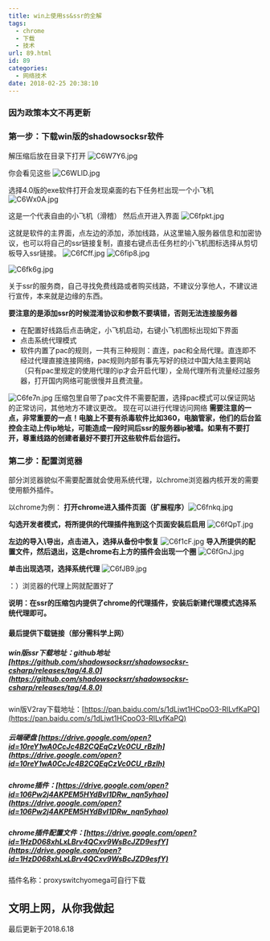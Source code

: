 ```yaml
---
title: win上使用ss&ssr的全解
tags:
  - chrome
  - 下载
  - 技术
url: 89.html
id: 89
categories:
  - 网络技术
date: 2018-02-25 20:38:10
---
```


### **因为政策本文不再更新**

### 第一步：下载win版的shadowsocksr软件<!--more-->

解压缩后放在目录下打开 ![C6W7Y6.jpg](https://s1.ax1x.com/2018/05/18/C6W7Y6.jpg) 

你会看见这些 ![C6WLlD.jpg](https://s1.ax1x.com/2018/05/18/C6WLlD.jpg) 

选择4.0版的exe软件打开会发现桌面的右下任务栏出现一个小飞机 ![C6Wx0A.jpg](https://s1.ax1x.com/2018/05/18/C6Wx0A.jpg) 

这是一个代表自由的小飞机（滑稽） 然后点开进入界面 ![C6fpkt.jpg](https://s1.ax1x.com/2018/05/18/C6fpkt.md.jpg) 

这就是软件的主界面，点左边的添加，添加线路，从这里输入服务器信息和加密协议，也可以将自己的ssr链接复制，直接右键点击任务栏的小飞机图标选择从剪切板导入ssr链接。 ![C6fCff.jpg](https://s1.ax1x.com/2018/05/18/C6fCff.jpg) ![C6fip8.jpg](https://s1.ax1x.com/2018/05/18/C6fip8.jpg)

![C6fk6g.jpg](https://s1.ax1x.com/2018/05/18/C6fk6g.jpg) 

关于ssr的服务商，自己寻找免费线路或者购买线路，不建议分享他人，不建议进行宣传，本来就是边缘的东西。

**要注意的是添加ssr的时候混淆协议和参数不要填错，否则无法连接服务器**

*   在配置好线路后点击确定，小飞机启动，右键小飞机图标出现如下界面
*   点击系统代理模式
*   软件内置了pac的规则，一共有三种规则：直连，pac和全局代理。直连即不经过代理直接连接网络，pac规则内部有事先写好的绕过中国大陆主要网站（只有pac里规定的使用代理的ip才会开启代理），全局代理所有流量经过服务器，打开国内网络可能很慢并且费流量。

![C6fe7n.jpg](https://s1.ax1x.com/2018/05/18/C6fe7n.jpg) 压缩包里自带了pac文件不需要配置，选择pac模式可以保证网站的正常访问，其他地方不建议更改。 现在可以进行代理访问网络 **需要注意的一点，非常重要的一点！电脑上不要有杀毒软件比如360，电脑管家，他们的后台监控会主动上传ip地址，可能造成一段时间后ssr的服务器ip被墙。如果有不要打开，尊重线路的创建者最好不要打开这些软件后台运行。**

### 第二步：配置浏览器

部分浏览器貌似不需要配置就会使用系统代理，以chrome浏览器内核开发的需要使用额外插件。 

以chrome为例： **打开chrome进入插件页面（扩展程序）**![C6fnkq.jpg](https://s1.ax1x.com/2018/05/18/C6fnkq.jpg) 

**勾选开发者模式，将所提供的代理插件拖到这个页面安装后启用** ![C6fQpT.jpg](https://s1.ax1x.com/2018/05/18/C6fQpT.jpg) 

**左边的导入\\导出，点击进入，选择从备份中恢复** ![C6f1cF.jpg](https://s1.ax1x.com/2018/05/18/C6f1cF.md.jpg) **导入所提供的配置文件，然后退出，这是chrome右上方的插件会出现一个圈** ![C6fGnJ.jpg](https://s1.ax1x.com/2018/05/18/C6fGnJ.jpg) 

**单击出现选项，选择系统代理** ![C6fJB9.jpg](https://s1.ax1x.com/2018/05/18/C6fJB9.jpg) 

：）浏览器的代理上网就配置好了 

**说明：在ssr的压缩包内提供了chrome的代理插件，安装后新建代理模式选择系统代理即可。**

#### 最后提供下载链接（部分需科学上网）

##### win版ssr下载地址：github地址[https://github.com/shadowsocksrr/shadowsocksr-csharp/releases/tag/4.8.0](https://github.com/shadowsocksrr/shadowsocksr-csharp/releases/tag/4.8.0)

win版V2ray下载地址：[https://pan.baidu.com/s/1dLjwt1HCpoO3-RILvfKaPQ](https://pan.baidu.com/s/1dLjwt1HCpoO3-RILvfKaPQ)

##### 云端硬盘 [https://drive.google.com/open?id=10reY1wA0CcJc4B2CQEqCzVc0CU_rBzlh](https://drive.google.com/open?id=10reY1wA0CcJc4B2CQEqCzVc0CU_rBzlh)

##### chrome插件：[https://drive.google.com/open?id=106Pw2j4AKPEM5HYdBvI1DRw_nqn5yhao](https://drive.google.com/open?id=106Pw2j4AKPEM5HYdBvI1DRw_nqn5yhao)

##### chrome插件配置文件：[https://drive.google.com/open?id=1HzD068xhLxLBrv4QCxv9WsBcJZD9esfY](https://drive.google.com/open?id=1HzD068xhLxLBrv4QCxv9WsBcJZD9esfY)

插件名称：proxyswitchyomega可自行下载

文明上网，从你我做起
----------

最后更新于2018.6.18